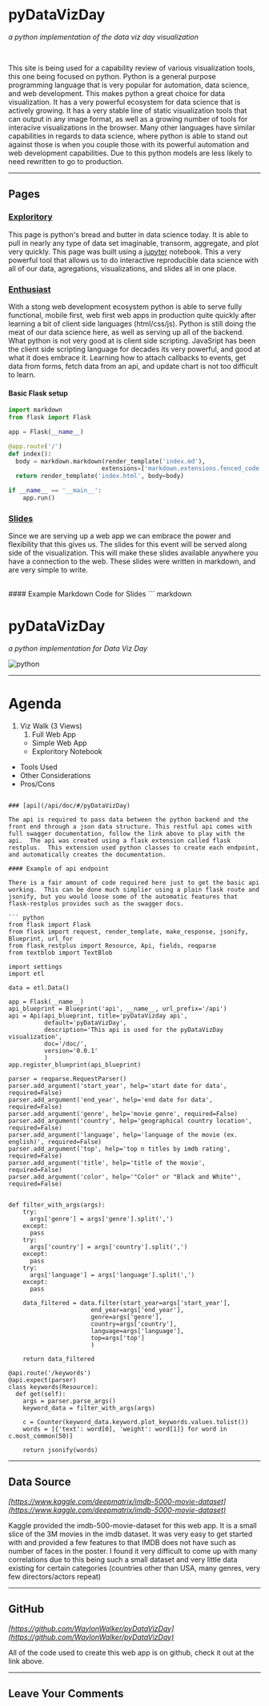 # pyDataVizDay

*a python implementation of the data viz day visualization*
<div class="col6 center"><br></div>

This site is being used for a capability review of various visualization tools, this one being focused on python.  Python is a general purpose programming language that is very popular for automation, data science, and web development.  This makes python a great choice for data visualization.  It has a very powerful ecosystem for data science that is actively growing.  It has a very stable line of static visualization tools that can output in any image format, as well as a growing number of tools for interacive visualizations in the browser.  Many other languages have similar capabilities in regards to data science, where python is able to stand out against those is when you couple those with its powerful automation and web development capabilities.  Due to this python models are less likely to need rewritten to go to production.


----

## Pages

### [Exploritory](/Exploritory)

This page is python's bread and butter in data science today.  It is able to pull in nearly any type of data set imaginable, transorm, aggregate, and plot very quickly.  This page was built using a [jupyter](jupyter.org) notebook.  This a very powerful tool that allows us to do interactive reproducible data science with all of our data, agregations, visualizations, and slides all in one place.


### [Enthusiast](/enthusiast)

With a stong web development ecosystem python is able to serve fully functional, mobile first, web first web apps in production quite quickly after learning a bit of client side languages (html/css/js).  Python is still doing the meat of our data science here, as well as serving up all of the backend.  What python is not very good at is client side scripting.  JavaSript has been the client side scripting language for decades its very powerful, and good at what it does embrace it.  Learning how to attach callbacks to events, get data from forms, fetch data from an api, and update chart is not too difficult to learn.

#### Basic Flask setup

``` python
import markdown
from flask import Flask

app = Flask(__name__)

@app.route('/')
def index():
  body = markdown.markdown(render_template('index.md'), 
                          extensions=['markdown.extensions.fenced_code'])
  return render_template('index.html', body=body)

if __name__ == '__main__':
    app.run()

```


### [Slides](/slides)

Since we are serving up a web app we can embrace the power and flexibility that this gives us.  The slides for this event will be served along side of the visualization.  This will make these slides available anywhere you have a connection to the web.  These slides were written in markdown, and are very simple to write.
<div class="col6 center"><br></div>
#### Example Markdown Code for Slides
``` markdown

# pyDataVizDay
*a python implementation for Data Viz Day*

![python](https://s3.amazonaws.com/files.dezyre.com/images/blog/Python+for+Data+Science+vs.+Python+for+Web+Development/Python+for+Data+Science+vs+Web+Devlopment.png)

----

# Agenda

1. Viz Walk (3 Views)
    1. Full Web App
    * Simple Web App
    * Exploritory Notebook
* Tools Used
* Other Considerations
* Pros/Cons

```

### [api](/api/doc/#/pyDataVizDay)

The api is required to pass data between the python backend and the front end through a json data structure. This restful api comes with full swagger documentation, follow the link above to play with the api.  The api was created using a flask extension called flask restplus.  This extension used python classes to create each endpoint, and automatically creates the documentation.

#### Example of api endpoint

There is a fair amount of code required here just to get the basic api working.  This can be done much simplier using a plain flask route and jsonify, but you would loose some of the automatic features that flask-restplus provides such as the swagger docs.

``` python
from flask import Flask
from flask import request, render_template, make_response, jsonify, Blueprint, url_for
from flask_restplus import Resource, Api, fields, reqparse
from textblob import TextBlob

import settings
import etl

data = etl.Data()

app = Flask(__name__)
api_blueprint = Blueprint('api', __name__, url_prefix='/api')
api = Api(api_blueprint, title='pyDataVizday api', 
          default='pyDataVizDay',
          description='This api is used for the pyDataVizDay visualization',
          doc='/doc/',
          version='0.0.1'
          )
app.register_blueprint(api_blueprint)

parser = reqparse.RequestParser()
parser.add_argument('start_year', help='start date for data', required=False)
parser.add_argument('end_year', help='end date for data', required=False)
parser.add_argument('genre', help='movie genre', required=False)
parser.add_argument('country', help='geographical country location', required=False)
parser.add_argument('language', help='language of the movie (ex. english)', required=False)
parser.add_argument('top', help='top n titles by imdb rating', required=False)
parser.add_argument('title', help='title of the movie', required=False)
parser.add_argument('color', help='"Color" or "Black and White"', required=False)


def filter_with_args(args):
    try:
      args['genre'] = args['genre'].split(',')
    except:
      pass
    try:
      args['country'] = args['country'].split(',')
    except:
      pass
    try:
      args['language'] = args['language'].split(',')
    except:
      pass

    data_filtered = data.filter(start_year=args['start_year'],
                       end_year=args['end_year'],
                       genre=args['genre'],
                       country=args['country'],
                       language=args['language'],
                       top=args['top']
                       )

    return data_filtered

@api.route('/keywords')
@api.expect(parser)
class keywords(Resource):
  def get(self):
    args = parser.parse_args()
    keyword_data = filter_with_args(args)
    
    c = Counter(keyword_data.keyword.plot_keywords.values.tolist())
    words = [{'text': word[0], 'weight': word[1]} for word in c.most_common(50)]

    return jsonify(words)

```

----

## Data Source
*[https://www.kaggle.com/deepmatrix/imdb-5000-movie-dataset](https://www.kaggle.com/deepmatrix/imdb-5000-movie-dataset)*

Kaggle provided the imdb-500-movie-dataset for this web app.  It is a small slice of the 3M movies in the imdb dataset.  It was very easy to get started with and provided a few features to that IMDB does not have such as number of faces in the poster.  I found it very difficult to come up with many correlations due to this being such a small dataset and very little data existing for certain categories (countries other than USA, many genres, very few directors/actors repeat)

----

## GitHub
*[https://github.com/WaylonWalker/pyDataVizDay](https://github.com/WaylonWalker/pyDataVizDay)*

All of the code used to create this web app is on github, check it out at the link above.

----

## Leave Your Comments